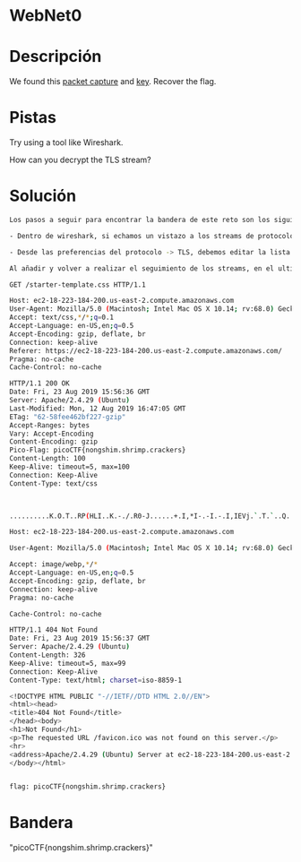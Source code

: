 # WebNet0

# Descripción
We found this [packet capture](https://jupiter.challenges.picoctf.org/static/0c84d3636dd088d9fe4efd5d0d869a06/capture.pcap) and [key](https://jupiter.challenges.picoctf.org/static/0c84d3636dd088d9fe4efd5d0d869a06/picopico.key). Recover the flag.
# Pistas
Try using a tool like Wireshark.

How can you decrypt the TLS stream?
# Solución

```bash
Los pasos a seguir para encontrar la bandera de este reto son los siguientes:

- Dentro de wireshark, si echamos un vistazo a los streams de protocolo TLS, podemos ver que al realizar el seguimiento, se encuentra completamente en blanco

- Desde las preferencias del protocolo -> TLS, debemos editar la lista de llaves del protocolo y añadir el archivo picopico.key proporcionado.

Al añadir y volver a realizar el seguimiento de los streams, en el ultimo stream de tipo TLS se nos da la llave:

GET /starter-template.css HTTP/1.1

Host: ec2-18-223-184-200.us-east-2.compute.amazonaws.com
User-Agent: Mozilla/5.0 (Macintosh; Intel Mac OS X 10.14; rv:68.0) Gecko/20100101 Firefox/68.0
Accept: text/css,*/*;q=0.1
Accept-Language: en-US,en;q=0.5
Accept-Encoding: gzip, deflate, br
Connection: keep-alive
Referer: https://ec2-18-223-184-200.us-east-2.compute.amazonaws.com/
Pragma: no-cache
Cache-Control: no-cache

HTTP/1.1 200 OK
Date: Fri, 23 Aug 2019 15:56:36 GMT
Server: Apache/2.4.29 (Ubuntu)
Last-Modified: Mon, 12 Aug 2019 16:47:05 GMT
ETag: "62-58fee462bf227-gzip"
Accept-Ranges: bytes
Vary: Accept-Encoding
Content-Encoding: gzip
Pico-Flag: picoCTF{nongshim.shrimp.crackers}
Content-Length: 100
Keep-Alive: timeout=5, max=100
Connection: Keep-Alive
Content-Type: text/css

  

..........K.O.T..RP(HLI..K.-./.R0-J......+.I,*I-.-I.-.I,IEVj.`.T.`..Q..P.ZQ......g.......2.. ...b...GET /favicon.ico HTTP/1.1

Host: ec2-18-223-184-200.us-east-2.compute.amazonaws.com

User-Agent: Mozilla/5.0 (Macintosh; Intel Mac OS X 10.14; rv:68.0) Gecko/20100101 Firefox/68.0

Accept: image/webp,*/*
Accept-Language: en-US,en;q=0.5
Accept-Encoding: gzip, deflate, br
Connection: keep-alive
Pragma: no-cache

Cache-Control: no-cache

HTTP/1.1 404 Not Found
Date: Fri, 23 Aug 2019 15:56:37 GMT
Server: Apache/2.4.29 (Ubuntu)
Content-Length: 326
Keep-Alive: timeout=5, max=99
Connection: Keep-Alive
Content-Type: text/html; charset=iso-8859-1

<!DOCTYPE HTML PUBLIC "-//IETF//DTD HTML 2.0//EN">
<html><head>
<title>404 Not Found</title>
</head><body>
<h1>Not Found</h1>
<p>The requested URL /favicon.ico was not found on this server.</p>
<hr>
<address>Apache/2.4.29 (Ubuntu) Server at ec2-18-223-184-200.us-east-2.compute.amazonaws.com Port 443</address>
</body></html>


flag: picoCTF{nongshim.shrimp.crackers}
```

# Bandera
"picoCTF{nongshim.shrimp.crackers}"
